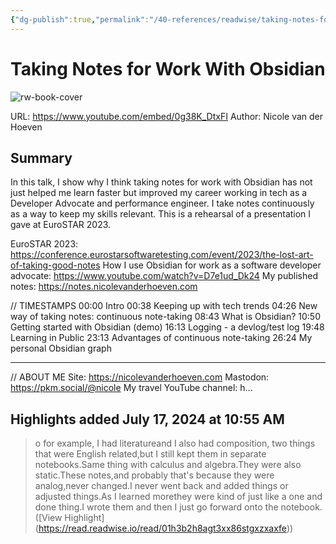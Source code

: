```yaml
---
{"dg-publish":true,"permalink":"/40-references/readwise/taking-notes-for-work-with-obsidian/","tags":["rw/articles"]}
---
```


# Taking Notes for Work With Obsidian

![rw-book-cover](https://i.ytimg.com/vi/0g38K_DtxFI/maxresdefault.jpg)
  
URL: https://www.youtube.com/embed/0g38K_DtxFI
Author: Nicole van der Hoeven

## Summary

In this talk, I show why I think taking notes for work with Obsidian has not just helped me learn faster but improved my career working in tech as a Developer Advocate and performance engineer. I take notes continuously as a way to keep my skills relevant. This is a rehearsal of a presentation I gave at EuroSTAR 2023.

EuroSTAR 2023: https://conference.eurostarsoftwaretesting.com/event/2023/the-lost-art-of-taking-good-notes
How I use Obsidian for work as a software developer advocate: https://www.youtube.com/watch?v=D7e1ud_Dk24
My published notes: https://notes.nicolevanderhoeven.com

// TIMESTAMPS
00:00 Intro
00:38 Keeping up with tech trends
04:26 New way of taking notes: continuous note-taking
08:43 What is Obsidian?
10:50 Getting started with Obsidian (demo)
16:13 Logging - a devlog/test log
19:48 Learning in Public
23:13 Advantages of continuous note-taking
26:24 My personal Obsidian graph

---
// ABOUT ME
Site: https://nicolevanderhoeven.com
Mastodon: https://pkm.social/@nicole
My travel YouTube channel: h...

## Highlights added July 17, 2024 at 10:55 AM
>o for example, I had literatureand I also had composition,
>two things that were English related,but I still kept them in separate notebooks.Same thing with calculus and algebra.They were also static.These notes,and probably that's because they were analog,never changed.I never went back and added things or adjusted things.As I learned morethey were kind of just like a one and done thing.I wrote them and then I just go forward onto the notebook. ([View Highlight] (https://read.readwise.io/read/01h3b2h8agt3xx86stgxzxaxfe))



